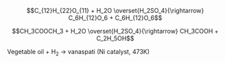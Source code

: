  $$C_{12}H_{22}O_{11} + H_2O \overset{H_2SO_4}{\rightarrow} C_6H_{12}O_6 + C_6H_{12}O_6$$

$$CH_3COOCH_3 + H_2O \overset{H_2SO_4}{\rightarrow} CH_3COOH + C_2H_5OH$$

Vegetable oil + H<sub>2</sub> → vanaspati (Ni catalyst, 473K)
